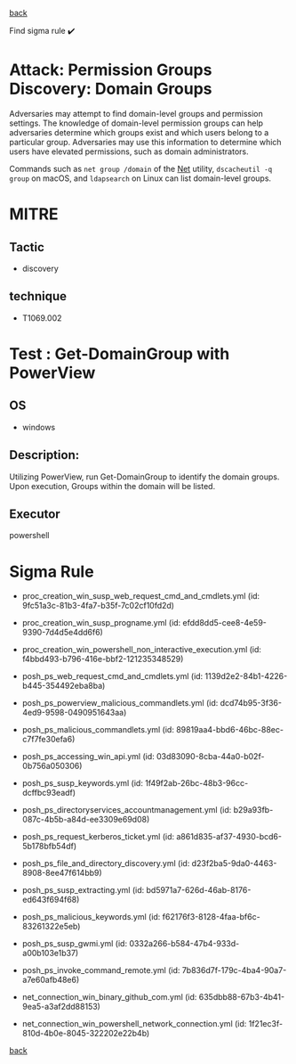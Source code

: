 
[back](../index.md)

Find sigma rule :heavy_check_mark: 

# Attack: Permission Groups Discovery: Domain Groups 

Adversaries may attempt to find domain-level groups and permission settings. The knowledge of domain-level permission groups can help adversaries determine which groups exist and which users belong to a particular group. Adversaries may use this information to determine which users have elevated permissions, such as domain administrators.

Commands such as <code>net group /domain</code> of the [Net](https://attack.mitre.org/software/S0039) utility,  <code>dscacheutil -q group</code> on macOS, and <code>ldapsearch</code> on Linux can list domain-level groups.

# MITRE
## Tactic
  - discovery


## technique
  - T1069.002


# Test : Get-DomainGroup with PowerView
## OS
  - windows


## Description:
Utilizing PowerView, run Get-DomainGroup to identify the domain groups. Upon execution, Groups within the domain will be listed.


## Executor
powershell

# Sigma Rule
 - proc_creation_win_susp_web_request_cmd_and_cmdlets.yml (id: 9fc51a3c-81b3-4fa7-b35f-7c02cf10fd2d)

 - proc_creation_win_susp_progname.yml (id: efdd8dd5-cee8-4e59-9390-7d4d5e4dd6f6)

 - proc_creation_win_powershell_non_interactive_execution.yml (id: f4bbd493-b796-416e-bbf2-121235348529)

 - posh_ps_web_request_cmd_and_cmdlets.yml (id: 1139d2e2-84b1-4226-b445-354492eba8ba)

 - posh_ps_powerview_malicious_commandlets.yml (id: dcd74b95-3f36-4ed9-9598-0490951643aa)

 - posh_ps_malicious_commandlets.yml (id: 89819aa4-bbd6-46bc-88ec-c7f7fe30efa6)

 - posh_ps_accessing_win_api.yml (id: 03d83090-8cba-44a0-b02f-0b756a050306)

 - posh_ps_susp_keywords.yml (id: 1f49f2ab-26bc-48b3-96cc-dcffbc93eadf)

 - posh_ps_directoryservices_accountmanagement.yml (id: b29a93fb-087c-4b5b-a84d-ee3309e69d08)

 - posh_ps_request_kerberos_ticket.yml (id: a861d835-af37-4930-bcd6-5b178bfb54df)

 - posh_ps_file_and_directory_discovery.yml (id: d23f2ba5-9da0-4463-8908-8ee47f614bb9)

 - posh_ps_susp_extracting.yml (id: bd5971a7-626d-46ab-8176-ed643f694f68)

 - posh_ps_malicious_keywords.yml (id: f62176f3-8128-4faa-bf6c-83261322e5eb)

 - posh_ps_susp_gwmi.yml (id: 0332a266-b584-47b4-933d-a00b103e1b37)

 - posh_ps_invoke_command_remote.yml (id: 7b836d7f-179c-4ba4-90a7-a7e60afb48e6)

 - net_connection_win_binary_github_com.yml (id: 635dbb88-67b3-4b41-9ea5-a3af2dd88153)

 - net_connection_win_powershell_network_connection.yml (id: 1f21ec3f-810d-4b0e-8045-322202e22b4b)



[back](../index.md)
